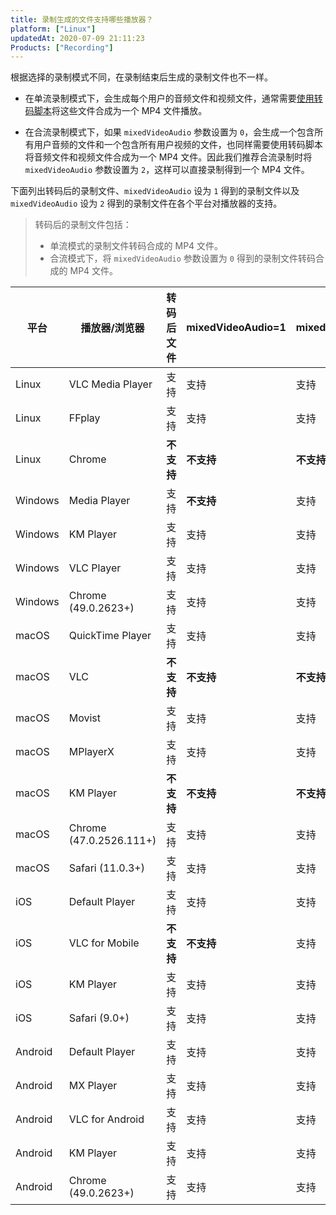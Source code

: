 ```yaml
---
title: 录制生成的文件支持哪些播放器？
platform: ["Linux"]
updatedAt: 2020-07-09 21:11:23
Products: ["Recording"]
---
```


根据选择的录制模式不同，在录制结束后生成的录制文件也不一样。

- 在单流录制模式下，会生成每个用户的音频文件和视频文件，通常需要[使用转码脚本](/cn/Recording/recording_merge_files)将这些文件合成为一个 MP4 文件播放。

- 在合流录制模式下，如果 `mixedVideoAudio` 参数设置为 `0`，会生成一个包含所有用户音频的文件和一个包含所有用户视频的文件，也同样需要使用转码脚本将音频文件和视频文件合成为一个 MP4 文件。因此我们推荐合流录制时将 `mixedVideoAudio` 参数设置为 `2`，这样可以直接录制得到一个 MP4 文件。

下面列出转码后的录制文件、`mixedVideoAudio` 设为 `1` 得到的录制文件以及 `mixedVideoAudio` 设为 `2` 得到的录制文件在各个平台对播放器的支持。

> 转码后的录制文件包括：
>
> - 单流模式的录制文件转码合成的 MP4 文件。
> - 合流模式下，将 `mixedVideoAudio` 参数设置为 `0` 得到的录制文件转码合成的 MP4 文件。

| 平台    | 播放器/浏览器           | 转码后文件 | mixedVideoAudio=1 | mixedVideoAudio=2 |
| ------- | ----------------------- | ---------- | ----------------- | ----------------- |
| Linux   | VLC Media Player        | 支持       | 支持              | 支持              |
| Linux   | FFplay                  | 支持       | 支持              | 支持              |
| Linux   | Chrome                  | **不支持** | **不支持**        | **不支持**        |
| Windows | Media Player            | 支持       | **不支持**        | 支持              |
| Windows | KM Player               | 支持       | 支持              | 支持              |
| Windows | VLC Player              | 支持       | 支持              | 支持              |
| Windows | Chrome (49.0.2623+)     | 支持       | 支持              | 支持              |
| macOS   | QuickTime Player        | 支持       | 支持              | 支持              |
| macOS   | VLC                     | **不支持** | **不支持**        | **不支持**        |
| macOS   | Movist                  | 支持       | 支持              | 支持              |
| macOS   | MPlayerX                | 支持       | 支持              | 支持              |
| macOS   | KM Player               | **不支持** | **不支持**        | **不支持**        |
| macOS   | Chrome (47.0.2526.111+) | 支持       | 支持              | 支持              |
| macOS   | Safari (11.0.3+)        | 支持       | 支持              | 支持              |
| iOS     | Default Player          | 支持       | 支持              | 支持              |
| iOS     | VLC for Mobile          | **不支持** | **不支持**        | 支持              |
| iOS     | KM Player               | 支持       | 支持              | 支持              |
| iOS     | Safari (9.0+)           | 支持       | 支持              | 支持              |
| Android | Default Player          | 支持       | 支持              | 支持              |
| Android | MX Player               | 支持       | 支持              | 支持              |
| Android | VLC for Android         | 支持       | 支持              | 支持              |
| Android | KM Player               | 支持       | 支持              | 支持              |
| Android | Chrome (49.0.2623+)     | 支持       | 支持              | 支持              |
